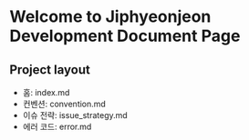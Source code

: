# Welcome to Jiphyeonjeon Development Document Page

## Project layout
- 홈: index.md
- 컨벤션: convention.md
- 이슈 전략: issue_strategy.md
- 에러 코드: error.md